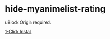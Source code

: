 # hide-myanimelist-rating
uBlock Origin required.

<a href="https://subscribe.adblockplus.org/?location=https://raw.githubusercontent.com/ledoxmedox/hide-myanimelist-rating/master/filter.txt&amp;title=hide-mal-rating" rel="nofollow">1-Click Install</a></p>
